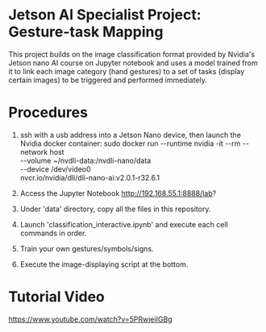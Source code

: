 # Jetson AI Specialist Project: Gesture-task Mapping
This project builds on the image classification format provided by Nvidia's Jetson nano AI course on Jupyter notebook and uses a model trained from it
to link each image category (hand gestures) to a set of tasks (display certain images) to be triggered and performed immediately.

# Procedures
1. ssh with a usb address into a Jetson Nano device, then launch the Nvidia docker container:
sudo docker run --runtime nvidia -it --rm --network host \
    --volume ~/nvdli-data:/nvdli-nano/data \
    --device /dev/video0 \
    nvcr.io/nvidia/dli/dli-nano-ai:v2.0.1-r32.6.1

2. Access the Jupyter Notebook http://192.168.55.1:8888/lab?
3. Under 'data' directory, copy all the files in this repository.
4. Launch 'classification_interactive.ipynb' and execute each cell commands in order.
5. Train your own gestures/symbols/signs.
6. Execute the image-displaying script at the bottom.

# Tutorial Video
https://www.youtube.com/watch?v=5PRwjeiIGBg







